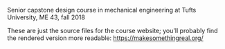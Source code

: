 Senior capstone design course in mechanical engineering at Tufts University, ME 43, fall 2018

These are just the source files for the course website; you'll probably find the rendered version more readable: https://makesomethingreal.org/
